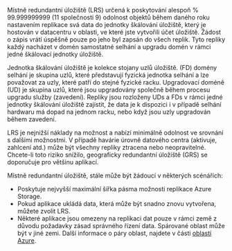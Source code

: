 Místně redundantní úložiště (LRS) určená k poskytování alespoň % 99.999999999 (11 společnosti 9) odolnost objektů během daného roku nastavením replikace svá data do jednotky škálování úložiště, který je hostován v datacentru v oblasti, ve které jste vytvořili účet úložiště. Žádost o zápis vrátí úspěšně pouze po jeho byl zapsán do všech replik. Tyto repliky každý nacházet v domén samostatné selhání a upgradu domén v rámci jedné škálovací jednotky úložiště.

Jednotka škálování úložiště je kolekce stojany uzlů úložiště. (FD) domény selhání je skupina uzlů, které představují fyzická jednotka selhání a lze považovat za uzly, které patří do stejné fyzické racku. Upgradovací doméně (UD) je skupina uzlů, které jsou upgradovány společně během procesu upgradu služby (zavedení). Repliky jsou rozloženy UDs a FDs v rámci jedné jednotky škálování úložiště zajistit, že data je k dispozici i v případě selhání hardwaru má dopad na jednom racku, nebo když jsou uzly upgradován během zavedení.

LRS je nejnižší náklady na možnost a nabízí minimálně odolnost ve srovnání s dalšími možnostmi. V případě havárie úrovně datového centra (aktivuje, zahlcení atd.) může být všechny repliky ztracena nebo neopravitelné. Chcete-li toto riziko snížilo, geograficky redundantní úložiště (GRS) se doporučuje pro většinu aplikací.

Místně redundantní úložiště, stále může být žádoucí v některých scénářích:

* Poskytuje nejvyšší maximální šířka pásma možnosti replikace Azure Storage.
* Pokud aplikace ukládá data, která může být snadno znovu vytvořena, můžete zvolit LRS.
* Některé aplikace jsou omezeny na replikaci dat pouze v rámci země z důvodu požadavky zásad správného řízení data. Spárované oblast může být v jiné zemi. Další informace o páry oblast, najdete v části [oblastí Azure](https://azure.microsoft.com/regions/).
